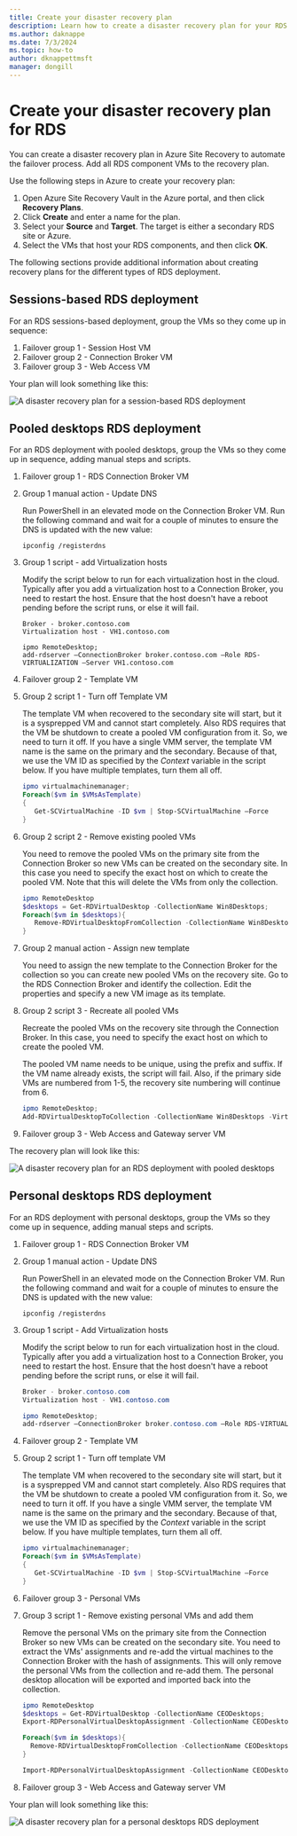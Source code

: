 ```yaml
---
title: Create your disaster recovery plan
description: Learn how to create a disaster recovery plan for your RDS deployment.
ms.author: daknappe
ms.date: 7/3/2024
ms.topic: how-to
author: dknappettmsft
manager: dongill
---
```

# Create your disaster recovery plan for RDS

You can create a disaster recovery plan in Azure Site Recovery to automate the failover process. Add all RDS component VMs to the recovery plan.

Use the following steps in Azure to create your recovery plan:

1. Open Azure Site Recovery Vault in the Azure portal, and then click **Recovery Plans**.
2. Click **Create** and enter a name for the plan.
3. Select your **Source** and **Target**. The target is either a secondary RDS site or Azure.
4. Select the VMs that host your RDS components, and then click **OK**.

The following sections provide additional information about creating recovery plans for the different types of RDS deployment.

## Sessions-based RDS deployment

For an RDS sessions-based deployment, group the VMs so they come up in sequence:

1. Failover group 1 - Session Host VM
2. Failover group 2 - Connection Broker VM
3. Failover group 3 - Web Access VM

Your plan will look something like this:

![A disaster recovery plan for a session-based RDS deployment](media/rds-asr-session-drplan.png)

## Pooled desktops RDS deployment

For an RDS deployment with pooled desktops, group the VMs so they come up in sequence, adding manual steps and scripts.

1. Failover group 1 - RDS Connection Broker VM
2. Group 1 manual action - Update DNS

   Run PowerShell in an elevated mode on the Connection Broker VM. Run the following command and wait for a couple of minutes to ensure the DNS is updated with the new value:

   ```
   ipconfig /registerdns
   ```
3. Group 1 script - add Virtualization hosts

   Modify the script below to run for each virtualization host in the cloud. Typically after you add a virtualization host to a Connection Broker, you need to restart the host. Ensure that the host doesn't have a reboot pending before the script runs, or else it will fail.

   ```
   Broker - broker.contoso.com
   Virtualization host - VH1.contoso.com

   ipmo RemoteDesktop;
   add-rdserver –ConnectionBroker broker.contoso.com –Role RDS-VIRTUALIZATION –Server VH1.contoso.com
   ```
4. Failover group 2 - Template VM
5. Group 2 script 1 - Turn off Template VM

   The template VM when recovered to the secondary site will start, but it is a sysprepped VM and cannot start completely. Also RDS requires that the VM be shutdown to create a pooled VM configuration from it. So, we need to turn it off. If you have a single VMM server, the template VM name is the same on the primary and the secondary. Because of that, we use the VM ID as specified by the *Context* variable in the script below. If you have multiple templates, turn them all off.

   ```powershell
   ipmo virtualmachinemanager;
   Foreach($vm in $VMsAsTemplate)
   {
      Get-SCVirtualMachine -ID $vm | Stop-SCVirtualMachine –Force
   }
   ```
6. Group 2 script 2 - Remove existing pooled VMs

   You need to remove the pooled VMs on the primary site from the Connection Broker so new VMs can be created on the secondary site. In this case you need to specify the exact host on which to create the pooled VM. Note that this will delete the VMs from only the collection.

   ```powershell
   ipmo RemoteDesktop
   $desktops = Get-RDVirtualDesktop -CollectionName Win8Desktops;
   Foreach($vm in $desktops){
      Remove-RDVirtualDesktopFromCollection -CollectionName Win8Desktops -VirtualDesktopName $vm.VirtualDesktopName –Force
   }
   ```
7. Group 2 manual action - Assign new template

   You need to assign the new template to the Connection Broker for the collection so you can create new pooled VMs on the recovery site. Go to the RDS Connection Broker and identify the collection. Edit the properties and specify a new VM image as its template.
8. Group 2 script 3 - Recreate all pooled VMs

   Recreate the pooled VMs on the recovery site through the Connection Broker. In this case, you need to specify the exact host on which to create the pooled VM.

   The pooled VM name needs to be unique, using the prefix and suffix. If the VM name already exists, the script will fail. Also, if the primary side VMs are numbered from 1-5, the recovery site numbering will continue from 6.

   ```powershell
   ipmo RemoteDesktop;
   Add-RDVirtualDesktopToCollection -CollectionName Win8Desktops -VirtualDesktopAllocation @{"RDVH1.contoso.com" = 1}
   ```
9. Failover group 3 - Web Access and Gateway server VM

The recovery plan will look like this:

![A disaster recovery plan for an RDS deployment with pooled desktops](media/rds-asr-pooled-drplan.png)

## Personal desktops RDS deployment

For an RDS deployment with personal desktops, group the VMs so they come up in sequence, adding manual steps and scripts.

1. Failover group 1 - RDS Connection Broker VM
2. Group 1 manual action - Update DNS

   Run PowerShell in an elevated mode on the Connection Broker VM. Run the following command and wait for a couple of minutes to ensure the DNS is updated with the new value:

   ```
   ipconfig /registerdns
   ```
3. Group 1 script - Add Virtualization hosts

   Modify the script below to run for each virtualization host in the cloud. Typically after you add a virtualization host to a Connection Broker, you need to restart the host. Ensure that the host doesn't have a reboot pending before the script runs, or else it will fail.

   ```powershell
   Broker - broker.contoso.com
   Virtualization host - VH1.contoso.com

   ipmo RemoteDesktop;
   add-rdserver –ConnectionBroker broker.contoso.com –Role RDS-VIRTUALIZATION –Server VH1.contoso.com
   ```
4. Failover group 2 - Template VM
5. Group 2 script 1 - Turn off template VM

   The template VM when recovered to the secondary site will start, but it is a sysprepped VM and cannot start completely. Also RDS requires that the VM be shutdown to create a pooled VM configuration from it. So, we need to turn it off. If you have a single VMM server, the template VM name is the same on the primary and the secondary. Because of that, we use the VM ID as specified by the *Context* variable in the script below. If you have multiple templates, turn them all off.

   ```powershell
   ipmo virtualmachinemanager;
   Foreach($vm in $VMsAsTemplate)
   {
      Get-SCVirtualMachine -ID $vm | Stop-SCVirtualMachine –Force
   }
   ```
6. Failover group 3 - Personal VMs
7. Group 3 script 1 - Remove existing personal VMs and add them

   Remove the personal VMs on the primary site from the Connection Broker so new VMs can be created on the secondary site. You need to extract the VMs' assignments and re-add the virtual machines to the Connection Broker with the hash of assignments. This will only remove the personal VMs from the collection and re-add them. The personal desktop allocation will be exported and imported back into the collection.

   ```powershell
   ipmo RemoteDesktop
   $desktops = Get-RDVirtualDesktop -CollectionName CEODesktops;
   Export-RDPersonalVirtualDesktopAssignment -CollectionName CEODesktops -Path ./Desktopallocations.txt -ConnectionBroker broker.contoso.com

   Foreach($vm in $desktops){
     Remove-RDVirtualDesktopFromCollection -CollectionName CEODesktops -VirtualDesktopName $vm.VirtualDesktopName –Force
   }

   Import-RDPersonalVirtualDesktopAssignment -CollectionName CEODesktops -Path ./Desktopallocations.txt -ConnectionBroker broker.contoso.com
   ```
8. Failover group 3 - Web Access and Gateway server VM

Your plan will look something like this:

![A disaster recovery plan for a personal desktops RDS deployment](media/rds-asr-personal-desktops-drplan.png)
